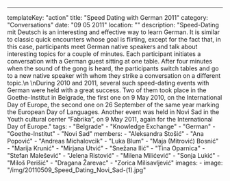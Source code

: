---
  templateKey: "action"
  title: "Speed Dating with German 2011"
  category: "Conversations"
  date: "09 05 2011"
  location: ""
  description: "Speed-Dating mit Deutsch is an interesting and effective way to learn German. It is similar to classic quick encounters whose goal is flirting, except for the fact that, in this case, participants meet German native speakers and talk about interesting topics for a couple of minutes. Each participant initiates a conversation with a German guest sitting at one table. After four minutes when the sound of the gong is heard, the participants switch tables and go to a new native speaker with whom they strike a conversation on a different topic.\n \nDuring 2010 and 2011, several such speed-dating events with German were held with a great success. Two of them took place in the Goethe-Institut in Belgrade, the first one on 9 May 2010, on the International Day of Europe, the second one on 26 September of the same year marking the European Day of Languages. Another event was held in Novi Sad in the Youth cultural center “Fabrika”, on 9 May 2011, again for the International Day of Europe."
  tags: 
    - "Belgrade"
    - "Knowledge Exchange"
    - "German"
    - "Goethe-Institut"
    - "Novi Sad"
  members: 
    - "Aleksandra Stošić"
    - "Ana Popović"
    - "Andreas Michalovcik"
    - "Luka Blum"
    - "Maja (Mitrović) Bosnić"
    - "Marija Krunić"
    - "Mirjana Utvić"
    - "Snežana Ilić"
    - "Tina Oparnica"
    - "Stefan Malešević"
    - "Jelena Ristović"
    - "Milena Milićević"
    - "Sonja Lukić"
    - "Miloš Perišić"
    - "Dragana Žarevac"
    - "Zorica Milisavljević"
  images: 
    - 
      image: "/img/20110509_Speed_Dating_Novi_Sad-(1).jpg"
